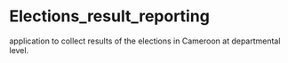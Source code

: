 # Elections_result_reporting
application to collect results of the elections in Cameroon at departmental level.
